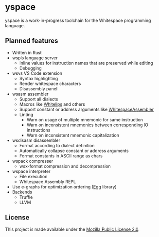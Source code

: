 # yspace

yspace is a work-in-progress toolchain for the Whitespace programming
language.

## Planned features

- Written in Rust
- wspls language server
  - Inline values for instruction names that are preserved while editing
  - Debugging
- wsvs VS Code extension
  - Syntax highlighting
  - Render whitespace characters
  - Disassembly panel
- wsasm assembler
  - Support all dialects
  - Macros like [Whitelips](https://vii5ard.github.io/whitespace/) and
    others
  - Support constant or address arguments like
    [WhitespaceAssembler](https://github.com/littleBugHunter/WhitespaceAssembler)
  - Linting
    - Warn on usage of multiple mnemonic for same instruction
    - Warn on inconsistent mnemonics between corresponding IO
      instructions
    - Warn on inconsistent mnemonic capitalization
- wsdisasm disassembler
  - Format according to dialect definition
  - Automatically collapse constant or address arguments
  - Format constants in ASCII range as chars
- wspack compresser
  - wsx-format compression and decompression
- wspace interpreter
  - File execution
  - Whitespace Assembly REPL
- Use e-graphs for optimization ordering
  ([Egg](https://egraphs-good.github.io/) library)
- Backends
  - Truffle
  - LLVM

## License

This project is made available under the
[Mozilla Public License 2.0](https://www.mozilla.org/en-US/MPL/2.0/).
